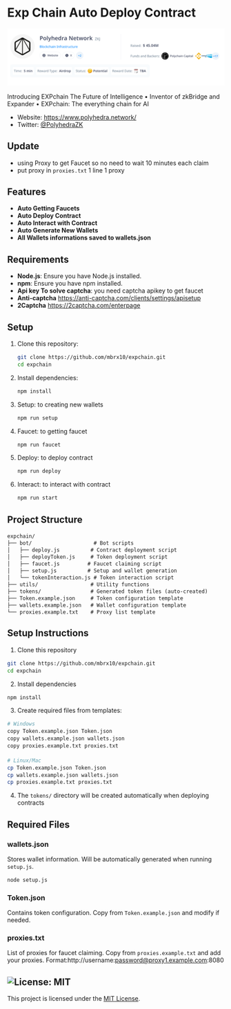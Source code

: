 # Exp Chain Auto Deploy Contract

![banner](image.png)

Introducing EXPchain
The Future of Intelligence • Inventor of zkBridge and Expander • EXPchain: The everything chain for AI
- Website: https://www.polyhedra.network/
- Twitter: [@PolyhedraZK](https://x.com/PolyhedraZK)

## Update
- using Proxy to get Faucet so no need to wait 10 minutes each claim
- put proxy in `proxies.txt` 1 line 1 proxy
  
## Features

- **Auto Getting Faucets**
- **Auto Deploy Contract**
- **Auto Interact with Contract**
- **Auto Generate New Wallets**
- **All Wallets informations saved to wallets.json**


## Requirements

- **Node.js**: Ensure you have Node.js installed.
- **npm**: Ensure you have npm installed.
- **Api key To solve captcha**: you need captcha apikey to get faucet
- **Anti-captcha** https://anti-captcha.com/clients/settings/apisetup
- **2Captcha** https://2captcha.com/enterpage

## Setup

1. Clone this repository:
   ```bash
   git clone https://github.com/mbrx10/expchain.git
   cd expchain
   ```
2. Install dependencies:
   ```bash
   npm install
   ```
3. Setup: to creating new wallets
   ```bash
   npm run setup
   ```
4. Faucet: to getting faucet
   ```bash
   npm run faucet
   ```
5. Deploy: to deploy contract
   ```bash
   npm run deploy
   ```
6. Interact: to interact with contract
   ```bash
   npm run start
   ```

## Project Structure
```
expchain/
├── bot/                    # Bot scripts
│   ├── deploy.js          # Contract deployment script
│   ├── deployToken.js     # Token deployment script
│   ├── faucet.js         # Faucet claiming script
│   ├── setup.js          # Setup and wallet generation
│   └── tokenInteraction.js # Token interaction script
├── utils/                 # Utility functions
├── tokens/                # Generated token files (auto-created)
├── Token.example.json     # Token configuration template
├── wallets.example.json   # Wallet configuration template
└── proxies.example.txt    # Proxy list template
```

## Setup Instructions

1. Clone this repository
```bash
git clone https://github.com/mbrx10/expchain.git
cd expchain
```

2. Install dependencies
```bash
npm install
```

3. Create required files from templates:
```bash
# Windows
copy Token.example.json Token.json
copy wallets.example.json wallets.json
copy proxies.example.txt proxies.txt

# Linux/Mac
cp Token.example.json Token.json
cp wallets.example.json wallets.json
cp proxies.example.txt proxies.txt
```

4. The `tokens/` directory will be created automatically when deploying contracts

## Required Files

### wallets.json
Stores wallet information. Will be automatically generated when running `setup.js`.
```bash
node setup.js
```

### Token.json
Contains token configuration. Copy from `Token.example.json` and modify if needed.

### proxies.txt
List of proxies for faucet claiming. Copy from `proxies.example.txt` and add your proxies.
Format:http://username:password@proxy1.example.com:8080

## ![License: MIT](https://img.shields.io/badge/License-MIT-yellow.svg)

This project is licensed under the [MIT License](LICENSE).
